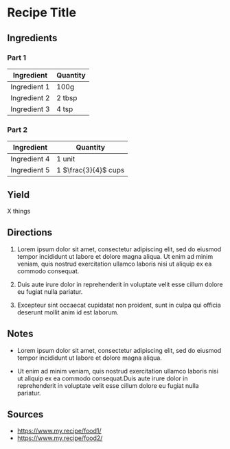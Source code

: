# Recipe Title

## Ingredients

### Part 1

| Ingredient | Quantity |
| --- | --- |
| Ingredient 1 | 100g |
| Ingredient 2 | 2 tbsp |
| Ingredient 3 | 4 tsp |

### Part 2

| Ingredient | Quantity |
| --- | --- |
| Ingredient 4 | 1 unit |
| Ingredient 5 | 1 $\frac{3}{4}$ cups |


## Yield

X things


## Directions

1. Lorem ipsum dolor sit amet, consectetur adipiscing elit, sed do eiusmod
   tempor incididunt ut labore et dolore magna aliqua. Ut enim ad minim veniam,
   quis nostrud exercitation ullamco laboris nisi ut aliquip ex ea commodo
   consequat.

2. Duis aute irure dolor in reprehenderit in voluptate velit esse
   cillum dolore eu fugiat nulla pariatur.

3. Excepteur sint occaecat cupidatat non proident, sunt in culpa qui officia
   deserunt mollit anim id est laborum.


## Notes
- Lorem ipsum dolor sit amet, consectetur adipiscing elit, sed do eiusmod
   tempor incididunt ut labore et dolore magna aliqua.

- Ut enim ad minim veniam, quis nostrud exercitation ullamco laboris nisi ut
  aliquip ex ea commodo consequat.Duis aute irure dolor in reprehenderit in
  voluptate velit esse cillum dolore eu fugiat nulla pariatur.


## Sources

- <https://www.my.recipe/food1/>
- <https://www.my.recipe/food2/>
